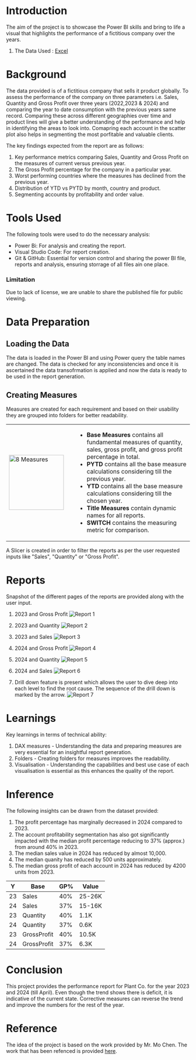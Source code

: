 # Introduction
The aim of the project is to showcase the Power BI skills and bring to life a visual that highlights the performance of a fictitious company over the years.

1. The Data Used : [Excel](/Data/Plant_DTS.xls)

# Background
The data provided is of a fictitious company that sells it product globally. To assess the performance of the company on three parameters i.e. Sales, Quantity and Gross Profit over three years (2022,2023 & 2024) and comparing the year to date consumption with the previous years same record. Comparing these across different geographies over time and product lines will give a better understanding of the performance and help in identifying the areas to look into. Comapring each account in the scatter plot also helps in segmenting the most porfitable and valuable clients.

The key findings expected from the report are as follows:
1. Key performance metrics comparing Sales, Quantity and Gross Profit on the measures of current versus previous year.
2. The Gross Profit percentage for the company in a particular year.
3. Worst performing countries where the measures has declined from the previous year.
4. Distribution of YTD vs PYTD by month, country and product.
5. Segmenting accounts by profitability and order value.

# Tools Used

The following tools were used to do the necessary analysis:

- Power Bi: For analysis and creating the report.
- Visual Studio Code: For report creation.
- Git & GitHub: Essential for version control and sharing the power BI file, reports and analysis, ensuring storrage of all files ain one place.

### Limitation
Due to lack of license, we are unable to share the published file for public viewing.

# Data Preparation

## Loading the Data
The data is loaded in the Power BI and using Power query the table names are changed. The data is checked for any inconsistencies and once it is ascertained the data transofrmation is applied and now the data is ready to be used in the report generation.

## Creating Measures

Measures are created for each requirement and based on their usability they are grouped into folders for better readability.
    
<table>
<tr>
<td>
  <img src="./Images/8_Measures.png" alt="8 Measures" style="width: 150px; margin-right: 20px;">
</td>
<td>
  <ul>
    <li><strong>Base Measures</strong> contains all fundamental measures of quantity, sales, gross profit, and gross profit percentage in total.</li>
    <li><strong>PYTD</strong> contains all the base measure calculations considering till the previous year.</li>
    <li><strong>YTD</strong> contains all the base measure calculations considering till the chosen year.</li>
    <li><strong>Title Measures</strong> contain dynamic names for all reports.</li>
    <li><strong>SWITCH</strong> contains the measuring metric for comparison.</li>
  </ul>
</td>
</tr>
</table>



A Slicer is created in order to filter the reports as per the user requested inputs like "Sales", "Quantity" or "Gross Profit".

# Reports

Snapshot of the different pages of the reports are provided along with the user input.

1. 2023 and Gross Profit
![Report 1](/Images/1_2023_GrossProfit.png)

2. 2023 and Quantity
![Report 2](/Images/2_2023_Quantity.png)

3. 2023 and Sales
![Report 3](/Images/3_2023_Sales.png)

4. 2024 and Gross Profit
![Report 4](/Images/4_2024_GrossProfit.png)

5. 2024 and Quantity
![Report 5](/Images/5_2024_Quantity.png)

6. 2024 and Sales
![Report 6](/Images/6_2024_Sales.png)

7. Drill down feature is present which allows the user to dive deep into each level to find the root cause. The sequence of the drill down is marked by the arrow.
![Report 7](/Images/7_DrillDown.png)


# Learnings
Key learnings in terms of technical ability:
1. DAX measures - Understanding the data and preparing measures are very essential for an insightful report generation.
2. Folders - Creating folders for measures improves the readability.
3. Visualisation - Understanding the capabilities and best use case of each visualisation is essential as this enhances the quality of the report.

# Inference


The following insights can be drawn from the dataset provided:
1. The profit percentage has marginally decreased in 2024 compared to 2023.
2. The account profitability segmentation has also got significantly impacted with the median profit percentage reducing to 37% (approx.) from around 40% in 2023.
3. The median sales value in 2024 has reduced by almost 10,000.
4. The median quanity has reduced by 500 units approximately.
5. The median gross profit of each account in 2024 has reduced by 4200 units from 2023.

| Y  | Base        | GP% | Value   |
|----|-------------|-----|---------|
| 23 | Sales       | 40% | 25-26K  |
| 24 | Sales       | 37% | 15-16K  |
| 23 | Quantity    | 40% | 1.1K    |
| 24 | Quantity    | 37% | 0.6K    |
| 23 | GrossProfit | 40% | 10.5K   |
| 24 | GrossProfit | 37% | 6.3K    |

# Conclusion
This project provides the performance report for Plant Co. for the year 2023 and 2024 (till April). Even though the trend shows there is deficit, it is indicative of the current state. Corrective measures can reverse the trend and improve the numbers for the rest of the year.

# Reference
The idea of the project is based on the work provided by Mr. Mo Chen. The work that has been refenced is provided [here](https://github.com/mochen862/power-bi-portfolio-project).  